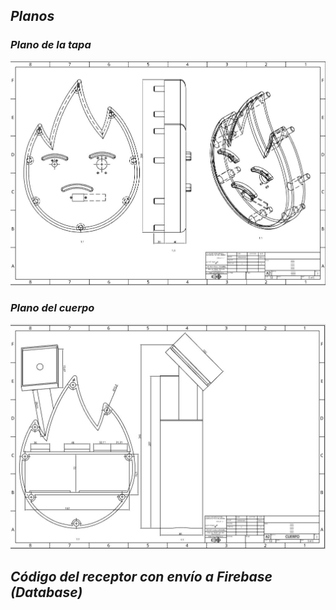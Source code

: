 ## *Planos*

### *Plano de la tapa*

<p align="center" float="left">  <img src="https://github.com/GreisyJhoana05/Grupo2-FdD/blob/main/FdD/Imagenes/Reporte%20de%20pruebas/E08%20iMAGEN02.jpg"/> </p>

### *Plano del cuerpo*

<p align="center" float="left">  <img src="https://github.com/GreisyJhoana05/Grupo2-FdD/blob/main/FdD/Imagenes/Reporte%20de%20pruebas/E08%20Imagen01.jpg"/> </p>

## *Código del receptor con envío a Firebase (Database)*

<p align="center" float="left">  <img src=""/> </p>

<p align="center" float="left">  <img src="" /> </p>

<p align="center" float="left">  <img src=""  /> </p>

<p align="center" float="left">  <img src=""  /> 
